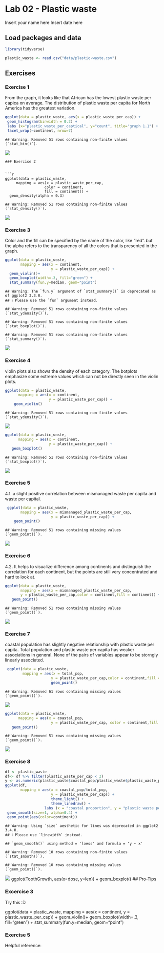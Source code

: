 Lab 02 - Plastic waste
================
Insert your name here
Insert date here

## Load packages and data

``` r
library(tidyverse) 
```

``` r
plastic_waste <- read.csv("data/plastic-waste.csv")
```

## Exercises

### Exercise 1

From the graph, it looks like that African has the lowest plastic waste
per capica on average. The distribution of plastic waste per capita for
North America has the greatest variation.

``` r
ggplot(data = plastic_waste, aes(x = plastic_waste_per_cap)) +
 geom_histogram(binwidth = 0.2) +
 labs (x="plastic_waste_per_captical", y="count", title="graph 1.1") +
 facet_wrap(~continent, nrow=7)
```

    ## Warning: Removed 51 rows containing non-finite values (`stat_bin()`).

![](lab-02_files/figure-gfm/plastic-waste-continent-1.png)<!-- -->


    ### Exercise 2


    ```r
    ggplot(data = plastic_waste, 
         mapping = aes(x = plastic_waste_per_cap, 
                      color = continent, 
                      fill = continent)) +
      geom_density(alpha = 0.3)

    ## Warning: Removed 51 rows containing non-finite values (`stat_density()`).

![](lab-02_files/figure-gfm/plastic-waste-density-1.png)<!-- -->

### Exercise 3

Color and the fill can be specified by the name of the color, like
“red”. but the alpha refers to the transparency of all the colors that
is presented in the graph.

``` r
ggplot(data = plastic_waste, 
       mapping = aes(x = continent, 
                     y = plastic_waste_per_cap)) +
  geom_violin()+
  geom_boxplot(width=.3, fill="green") +
  stat_summary(fun.y=median, geom="point") 
```

    ## Warning: The `fun.y` argument of `stat_summary()` is deprecated as of ggplot2 3.3.0.
    ## ℹ Please use the `fun` argument instead.

    ## Warning: Removed 51 rows containing non-finite values (`stat_ydensity()`).

    ## Warning: Removed 51 rows containing non-finite values (`stat_boxplot()`).

    ## Warning: Removed 51 rows containing non-finite values (`stat_summary()`).

![](lab-02_files/figure-gfm/plastic-waste--1.png)<!-- -->

### Exercise 4

violin plots also shows the density of each category. The botplots
emphasize some extreme values which can not be directly seen in the
violin plots.

``` r
ggplot(data = plastic_waste, 
      mapping = aes(x = continent, 
                    y = plastic_waste_per_cap)) +
    geom_violin()
```

    ## Warning: Removed 51 rows containing non-finite values (`stat_ydensity()`).

![](lab-02_files/figure-gfm/plastic-waste-violin-1.png)<!-- -->

``` r
ggplot(data = plastic_waste, 
      mapping = aes(x = continent, 
                    y = plastic_waste_per_cap)) +
   geom_boxplot()
```

    ## Warning: Removed 51 rows containing non-finite values (`stat_boxplot()`).

![](lab-02_files/figure-gfm/plastic-waste-violin-2.png)<!-- -->

### Exercise 5

4.1. a slight positive correlation between mismanaged waste per capita
and waste per capital.

``` r
 ggplot(data = plastic_waste, 
       mapping = aes(x = mismanaged_plastic_waste_per_cap,
                     y = plastic_waste_per_cap)) +
    geom_point()
```

    ## Warning: Removed 51 rows containing missing values (`geom_point()`).

![](lab-02_files/figure-gfm/plastic-waste-mismanaged-1.png)<!-- -->

### Exercise 6

4.2. It helps to visualize difference among continents and distinguish
the correlation for each continent, but the points are still very
concentrated and hard to look at.

``` r
ggplot(data = plastic_waste, 
       mapping = aes(x = mismanaged_plastic_waste_per_cap, 
       y = plastic_waste_per_cap,color = continent,fill = continent)) +
   geom_point()
```

    ## Warning: Removed 51 rows containing missing values (`geom_point()`).

![](lab-02_files/figure-gfm/plastic-waste-mismanaged-continent-1.png)<!-- -->

### Exercise 7

coastal population has slightly negative relationship with plastic waste
per capita. Total population and plastic waste per capita has weaker
associations in general. None of the pairs of variables appear to be
storngly linearly associated.

``` r
 ggplot(data = plastic_waste, 
        mapping = aes(x = total_pop, 
                     y = plastic_waste_per_cap,color = continent,fill = continent)) +
                     geom_point()
```

    ## Warning: Removed 61 rows containing missing values (`geom_point()`).

![](lab-02_files/figure-gfm/plastic-waste-population-total-1.png)<!-- -->

``` r
ggplot(data = plastic_waste, 
      mapping = aes(x = coastal_pop, 
                     y = plastic_waste_per_cap, color = continent,fill = continent)) +
   geom_point()
```

    ## Warning: Removed 51 rows containing missing values (`geom_point()`).

![](lab-02_files/figure-gfm/plastic-waste-population-coastal-1.png)<!-- -->

### Exercise 8

``` r
df <- plastic_waste
df<- df %>% filter(plastic_waste_per_cap < 3) 
y <- as.numeric(plastic_waste$coastal_pop/plastic_waste$plastic_waste_per_cap)
ggplot(df, 
       mapping = aes(x = coastal_pop/total_pop,
                     y = plastic_waste_per_cap)) + 
                     theme_light() +
                     theme_linedraw() +
                  labs (x = "coastal proportion", y = "plastic waste per capita", title = "plastic waste vs. coastal population portion", fill = "continent") + 
 geom_smooth(size=1, alpha=0.4) +
 geom_point(aes(color=continent))
```

    ## Warning: Using `size` aesthetic for lines was deprecated in ggplot2 3.4.0.
    ## ℹ Please use `linewidth` instead.

    ## `geom_smooth()` using method = 'loess' and formula = 'y ~ x'

    ## Warning: Removed 10 rows containing non-finite values (`stat_smooth()`).

    ## Warning: Removed 10 rows containing missing values (`geom_point()`).

![](lab-02_files/figure-gfm/recreate-viz-1.png)<!-- -->
ggplot(ToothGrowth, aes(x=dose, y=len)) + geom_boxplot() \## Pro-Tips

### Excercise 3

Try this :D

ggplot(data = plastic_waste, mapping = aes(x = continent, y =
plastic_waste_per_cap)) + geom_violin()+ geom_boxplot(width=.3,
fill=“green”) + stat_summary(fun.y=median, geom=“point”)

### Exercise 5

Helpful reference:
